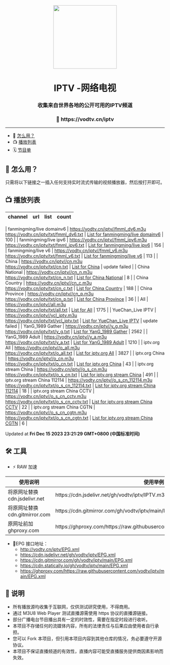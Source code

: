 <div align="center">
<img src="https://vodtv.gitee.io/img/iptv/logo.png" height="200"/>
<h1 align="center">IPTV -网络电视</h1>
<h3>收集来自世界各地的公开可用的IPTV频道</h3>
<h3>🔗 https://vodtv.cn/iptv</h3>
</div>

---

- 🚀 [怎么用？](#怎么用)
- 📺 [播放列表](#播放列表)
- 🗓 [节目单](#节目单)

## 🚀 怎么用？

只需将以下链接之一插入任何支持实时流式传输的视频播放器，然后按打开即可。

## 📺 播放列表

| channel | url | list | count |
| ------- | --- | ---- | ----- |

| fanmingming/live domainv6 | <https://vodtv.cn/iptv//fmml_dv6.m3u> <br> <https://vodtv.cn/iptv/txt/fmml_dv6.txt> | [List for fanmingming/live domainv6](https://vodtv.cn/iptv/list/fmml_dv6.list) | 100 |
| fanmingming/live ipv6 | <https://vodtv.cn/iptv//fmml_ipv6.m3u> <br> <https://vodtv.cn/iptv/txt/fmml_ipv6.txt> | [List for fanmingming/live ipv6](https://vodtv.cn/iptv/list/fmml_ipv6.list) | 156 |
| fanmingming/live v6 | <https://vodtv.cn/iptv//fmml_v6.m3u> <br> <https://vodtv.cn/iptv/txt/fmml_v6.txt> | [List for fanmingming/live v6](https://vodtv.cn/iptv/list/fmml_v6.list) | 113 |
| China | <https://vodtv.cn/iptv//cn.m3u> <br> <https://vodtv.cn/iptv/txt/cn.txt> | [List for China](https://vodtv.cn/iptv/list/cn.list) | update failed |
| China National | <https://vodtv.cn/iptv//cn_n.m3u> <br> <https://vodtv.cn/iptv/txt/cn_n.txt> | [List for China National](https://vodtv.cn/iptv/list/cn_n.list) | 8 |
| China Country | <https://vodtv.cn/iptv//cn_c.m3u> <br> <https://vodtv.cn/iptv/txt/cn_c.txt> | [List for China Country](https://vodtv.cn/iptv/list/cn_c.list) | 188 |
| China Province | <https://vodtv.cn/iptv//cn_p.m3u> <br> <https://vodtv.cn/iptv/txt/cn_p.txt> | [List for China Province](https://vodtv.cn/iptv/list/cn_p.list) | 36 |
| All | <https://vodtv.cn/iptv//all.m3u> <br> <https://vodtv.cn/iptv/txt/all.txt> | [List for All](https://vodtv.cn/iptv/list/all.list) | 1775 |
| YueChan_Live IPTV | <https://vodtv.cn/iptv//ycl_iptv.m3u> <br> <https://vodtv.cn/iptv/txt/ycl_iptv.txt> | [List for YueChan_Live IPTV](https://vodtv.cn/iptv/list/ycl_iptv.list) | update failed |
| YanG_1989 Gather | <https://vodtv.cn/iptv//y_g.m3u> <br> <https://vodtv.cn/iptv/txt/y_g.txt> | [List for YanG_1989 Gather](https://vodtv.cn/iptv/list/y_g.list) | 2562 |
| YanG_1989 Adult | <https://vodtv.cn/iptv//y_a.m3u> <br> <https://vodtv.cn/iptv/txt/y_a.txt> | [List for YanG_1989 Adult](https://vodtv.cn/iptv/list/y_a.list) | 1210 |
| iptv.org All | <https://vodtv.cn/iptv//o_all.m3u> <br> <https://vodtv.cn/iptv/txt/o_all.txt> | [List for iptv.org All](https://vodtv.cn/iptv/list/o_all.list) | 3827 |
| iptv.org China | <https://vodtv.cn/iptv//o_cn.m3u> <br> <https://vodtv.cn/iptv/txt/o_cn.txt> | [List for iptv.org China](https://vodtv.cn/iptv/list/o_cn.list) | 43 |
| iptv.org stream China | <https://vodtv.cn/iptv//o_s_cn.m3u> <br> <https://vodtv.cn/iptv/txt/o_s_cn.txt> | [List for iptv.org stream China](https://vodtv.cn/iptv/list/o_s_cn.list) | 491 |
| iptv.org stream China 112114 | <https://vodtv.cn/iptv//o_s_cn_112114.m3u> <br> <https://vodtv.cn/iptv/txt/o_s_cn_112114.txt> | [List for iptv.org stream China 112114](https://vodtv.cn/iptv/list/o_s_cn_112114.list) | 18 |
| iptv.org stream China CCTV | <https://vodtv.cn/iptv//o_s_cn_cctv.m3u> <br> <https://vodtv.cn/iptv/txt/o_s_cn_cctv.txt> | [List for iptv.org stream China CCTV](https://vodtv.cn/iptv/list/o_s_cn_cctv.list) | 22 |
| iptv.org stream China CGTN | <https://vodtv.cn/iptv//o_s_cn_cgtn.m3u> <br> <https://vodtv.cn/iptv/txt/o_s_cn_cgtn.txt> | [List for iptv.org stream China CGTN](https://vodtv.cn/iptv/list/o_s_cn_cgtn.list) | 6 |

Updated at **Fri Dec 15 2023 23:21:29 GMT+0800 (中国标准时间)**

## 🛠️ 工具

- ⚡️ RAW 加速
<table>
  <thead>
    <tr>
      <th>使用说明</th>
      <th>使用举例 </th>
    </tr>
  </thead>
  <tbody>
    <tr>
      <td>将原网址替换cdn.jsdelivr.net</td>
      <td>https://cdn.jsdelivr.net/gh/vodtv/iptv/IPTV.m3u</td>
    </tr>
     <tr>
      <td>将原网址替换cdn.gitmirror.com</td>
      <td>https://cdn.gitmirror.com/gh/vodtv/iptv/main/IPTV.m3u</td>
    </tr>
    <tr>
      <td>原网址前加ghproxy.com</td>
      <td>https://ghproxy.com/https://raw.githubusercontent.com/vodtv/iptv/main/IPTV.m3u</td>
    </tr>
  </tbody>
</table>

- 📆EPG 接口地址：
  - http://vodtv.cn/iptv/EPG.xml
  - https://cdn.jsdelivr.net/gh/vodtv/iptv/EPG.xml
  - https://cdn.gitmirror.com/gh/vodtv/iptv/main/EPG.xml
  - https://cdn.statically.io/gh/vodtv/iptv/main/EPG.xml
  - https://ghproxy.com/https://raw.githubusercontent.com/vodtv/iptv/main/EPG.xml

## 📖 说明

- 所有播放源均收集于互联网，仅供测试研究使用，不得商用。
- 通过 M3U8 Web Player 测试直播源需使用 https 协议的直播源链接。
- 部分广播电台节目播出具有一定的时效性，需要在指定时段进行收听。
- 本项目不存储任何的流媒体内容，所有的法律责任与后果应由使用者自行承担。
- 您可以 Fork 本项目，但引用本项目内容到其他仓库的情况，务必要遵守开源协议。
- 本项目不保证直播频道的有效性，直播内容可能受直播服务提供商因素影响而失效。
